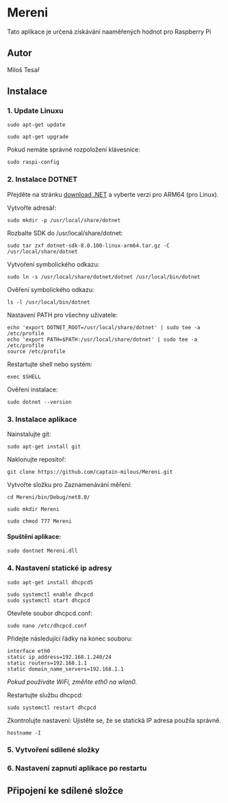 # Mereni

Tato aplikace je určená získávání naaměřených hodnot pro Raspberry Pi

## Autor

Miloš Tesař

## Instalace

### 1. Update Linuxu
```
sudo apt-get update 

sudo apt-get upgrade
```
Pokud nemáte správné rozpoložení klávesnice:
```
sudo raspi-config
```
### 2. Instalace DOTNET
Přejděte na stránku [download .NET](https://dotnet.microsoft.com/en-us/download/dotnet/8.0) a vyberte verzi pro ARM64 (pro Linux).

Vytvořte adresář:
```
sudo mkdir -p /usr/local/share/dotnet
```
Rozbalte SDK do /usr/local/share/dotnet:
```
sudo tar zxf dotnet-sdk-8.0.100-linux-arm64.tar.gz -C /usr/local/share/dotnet
```
Vytvoření symbolického odkazu:
```
sudo ln -s /usr/local/share/dotnet/dotnet /usr/local/bin/dotnet
```
Ověření symbolického odkazu:
```
ls -l /usr/local/bin/dotnet
```
Nastavení PATH pro všechny uživatele:
```
echo 'export DOTNET_ROOT=/usr/local/share/dotnet' | sudo tee -a /etc/profile
echo 'export PATH=$PATH:/usr/local/share/dotnet' | sudo tee -a /etc/profile
source /etc/profile
```
Restartujte shell nebo systém:
```
exec $SHELL
```
Ověření instalace:
```
sudo dotnet --version
```
### 3. Instalace aplikace
Nainstalujte git:
```
sudo apt-get install git
```
Naklonujte repositoř:
```
git clone https://github.com/captain-milous/Mereni.git
```
Vytvořte složku pro Zaznamenávání měření:
```
cd Mereni/bin/Debug/net8.0/

sudo mkdir Mereni

sudo chmod 777 Mereni
```
#### Spuštění aplikace:
```
sudo dontnet Mereni.dll
```

### 4. Nastavení statické ip adresy
```
sudo apt-get install dhcpcd5
```
```
sudo systemctl enable dhcpcd
sudo systemctl start dhcpcd
```
Otevřete soubor dhcpcd.conf:
```
sudo nano /etc/dhcpcd.conf
```
Přidejte následující řádky na konec souboru:
```
interface eth0
static ip_address=192.168.1.240/24
static routers=192.168.1.1
static domain_name_servers=192.168.1.1
```
*Pokud používáte WiFi, změňte eth0 na wlan0.*

Restartujte službu dhcpcd:
```
sudo systemctl restart dhcpcd
```
Zkontrolujte nastavení: Ujistěte se, že se statická IP adresa použila správně.
```
hostname -I
```

### 5. Vytvoření sdílené složky

### 6. Nastavení zapnutí aplikace po restartu

## Připojení ke sdílené složce